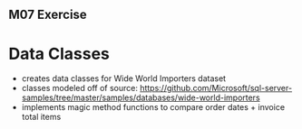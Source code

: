 ## M07 Exercise
# Data Classes
+ creates data classes for Wide World Importers dataset
+ classes modeled off of source: https://github.com/Microsoft/sql-server-samples/tree/master/samples/databases/wide-world-importers
+ implements magic method functions to compare order dates + invoice total items
